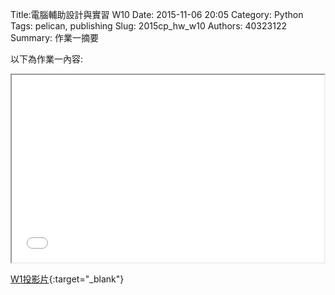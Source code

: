 Title:電腦輔助設計與實習  W10
Date: 2015-11-06 20:05
Category: Python
Tags: pelican, publishing
Slug: 2015cp_hw_w10
Authors: 40323122
Summary: 作業一摘要

以下為作業一內容:

<iframe src="40323122_cp_w11_p.html" width="500" height="300"></iframe>

[W1投影片](40323122_cp_w11_p.html){:target="_blank"}


